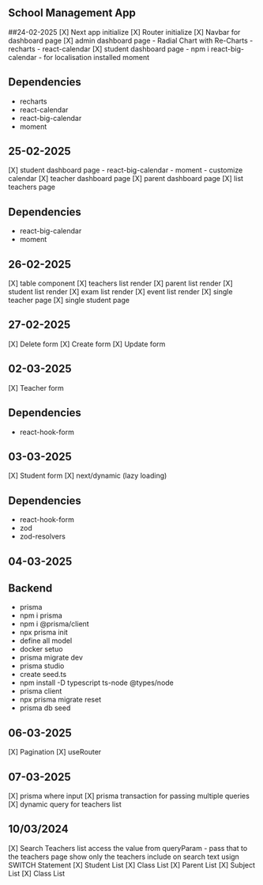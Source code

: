 ## School Management App
##24-02-2025
 [X] Next app initialize 
 [X] Router initialize 
 [X] Navbar for dashboard page
 [X] admin dashboard page
     - Radial Chart with Re-Charts
     - recharts 
     - react-calendar
 [X] student dashboard page
     - npm i react-big-calendar
     - for localisation installed moment

## Dependencies 
- recharts
- react-calendar
- react-big-calendar
- moment

## 25-02-2025
 [X] student dashboard page
     - react-big-calendar
     - moment
     - customize calendar
[X] teacher dashboard page
[X] parent dashboard page
[X] list teachers page
## Dependencies
- react-big-calendar
- moment

## 26-02-2025
[X] table component
[X] teachers list render
[X] parent list render
[X] student list render
[X] exam list render
[X] event list render
[X] single teacher page
[X] single student page

## 27-02-2025
[X] Delete form
[X] Create form
[X] Update form

## 02-03-2025
[X] Teacher form

## Dependencies
- react-hook-form

## 03-03-2025
[X] Student form
[X] next/dynamic (lazy loading)
## Dependencies
- react-hook-form
- zod
- zod-resolvers

## 04-03-2025
## Backend
- prisma
- npm i prisma
- npm i @prisma/client
- npx prisma init
- define all model
- docker setuo
- prisma migrate dev
- prisma studio
- create seed.ts
- npm install -D typescript ts-node @types/node
- prisma client
- npx prisma migrate reset  
- prisma db seed

## 06-03-2025
[X] Pagination
[X] useRouter

## 07-03-2025
[X] prisma where input
[X] prisma transaction for passing multiple queries
[X] dynamic query for teachers list

## 10/03/2024
[X] Search Teachers list 
      access the value from queryParam - pass that to the teachers page
      show only the teachers include on search text usign SWITCH Statement
[X] Student List
[X] Class List
[X] Parent List
[X] Subject List
[X] Class List


